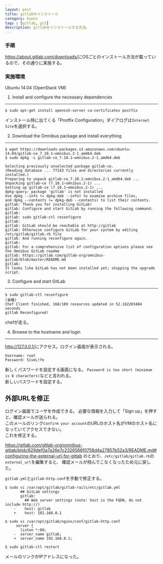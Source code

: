 ```yaml
---
layout: post
title: gitlabのインストール
category: howto
tags : [gitlab, git]
description: gitlabをインストールする方法。
---
```

### 手順
<https://about.gitlab.com/downloads/>にOSごとのインストール方法が載っているので、その通りに実施する。

### 実施環境
Ubuntu 14.04 (OpenStack VM)

1. Install and configure the necessary dependencies
------------------------------------------------------

~~~
$ sudo apt-get install openssh-server ca-certificates postfix
~~~

インストール時に出てくる「Postfix Configuration」ダイアログは`Internet Site`を選択する。


2. Download the Omnibus package and install everything
--------------------------------------------------------

~~~
$ wget https://downloads-packages.s3.amazonaws.com/ubuntu-14.04/gitlab-ce_7.10.1~omnibus.2-1_amd64.deb
$ sudo dpkg -i gitlab-ce_7.10.1~omnibus.2-1_amd64.deb

Selecting previously unselected package gitlab-ce.
(Reading database ... 77143 files and directories currently installed.)
Preparing to unpack gitlab-ce_7.10.1~omnibus.2-1_amd64.deb ...
Unpacking gitlab-ce (7.10.1~omnibus.2-1) ...
Setting up gitlab-ce (7.10.1~omnibus.2-1) ...
dpkg-query: package 'gitlab' is not installed
Use dpkg --info (= dpkg-deb --info) to examine archive files,
and dpkg --contents (= dpkg-deb --contents) to list their contents.
gitlab: Thank you for installing GitLab!
gitlab: Configure and start GitLab by running the following command:
gitlab:
gitlab: sudo gitlab-ctl reconfigure
gitlab:
gitlab: GitLab should be reachable at http://gitlab
gitlab: Otherwise configure GitLab for your system by editing /etc/gitlab/gitlab.rb file
gitlab: And running reconfigure again.
gitlab:
gitlab: For a comprehensive list of configuration options please see the Omnibus GitLab readme
gitlab: https://gitlab.com/gitlab-org/omnibus-gitlab/blob/master/README.md
gitlab:
It looks like GitLab has not been installed yet; skipping the upgrade script.
~~~

3. Configure and start GitLab
--------------------------------

~~~
$ sudo gitlab-ctl reconfigure
(省略)
Chef Client finished, 168/189 resources updated in 52.182203484 seconds
gitlab Reconfigured!
~~~

chefが走る。


4. Browse to the hostname and login
--------------------------------------
<http://127.0.0.1/>にアクセス。ログイン画面が表示される。

~~~
Username: root
Password: 5iveL!fe
~~~

新しくパスワードを設定する画面になる。
`Password is too short (minimum is 8 characters)`などと言われる。  
新しいパスワードを設定する。


外部URLを修正
----------------------
ログイン画面でユーザを作成できる。
必要な情報を入力して「Sign up」を押すと、確認メールが送られる。  
このメールのリンク`Confirm your account`のURLのホスト名がVMのホスト名になっていてアクセスできない。  
これを修正する。

<https://gitlab.com/gitlab-org/omnibus-gitlab/blob/629def0a7a26e7c2326566f0758d4a27857b52a3/README.md#configuring-the-external-url-for-gitlab>
のとおり、`/etc/gitlab/gitlab.rb`の`external_url`を編集すると、
確認メールが飛んでこなくなったため元に戻した。  

`gitlab.yml`と`gitlab-http.conf`を手動で修正する。

~~~
$ sudo vi /var/opt/gitlab/gitlab-rails/etc/gitlab.yml
       ## GitLab settings
       gitlab:
         ## Web server settings (note: host is the FQDN, do not include http://)
    -    host: gitlab
    +    host: 192.168.0.1

$ sudo vi /var/opt/gitlab/nginx/conf/gitlab-http.conf
     server {
       listen *:80;
    -  server_name gitlab;
    +  server_name 192.168.0.1;

$ sudo gitlab-ctl restart
~~~

メールのリンクがIPアドレスになった。
